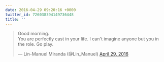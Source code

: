 ```yaml
---
date: 2016-04-29 09:20:16 +0000
twitter_id: 726038394149736448
title: ''
---
```


<blockquote class="twitter-tweet"><p lang="en" dir="ltr">Good morning. <br>You are perfectly cast in your life. I can&#39;t imagine anyone but you in the role. Go play.</p>&mdash; Lin-Manuel Miranda (@Lin_Manuel) <a href="https://twitter.com/Lin_Manuel/status/726025564696502272?ref_src=twsrc%5Etfw">April 29, 2016</a></blockquote>
<script async src="https://platform.twitter.com/widgets.js" charset="utf-8"></script>
